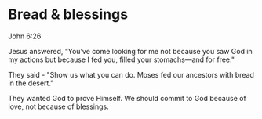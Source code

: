 # Bread & blessings

John 6:26

Jesus answered, “You’ve come looking for me not because you saw God in my actions but because I fed you, filled your stomachs—and for free."

They said - "Show us what you can do. Moses fed our ancestors with bread in the desert."

They wanted God to prove Himself. We should commit to God because of love, not because of blessings.
